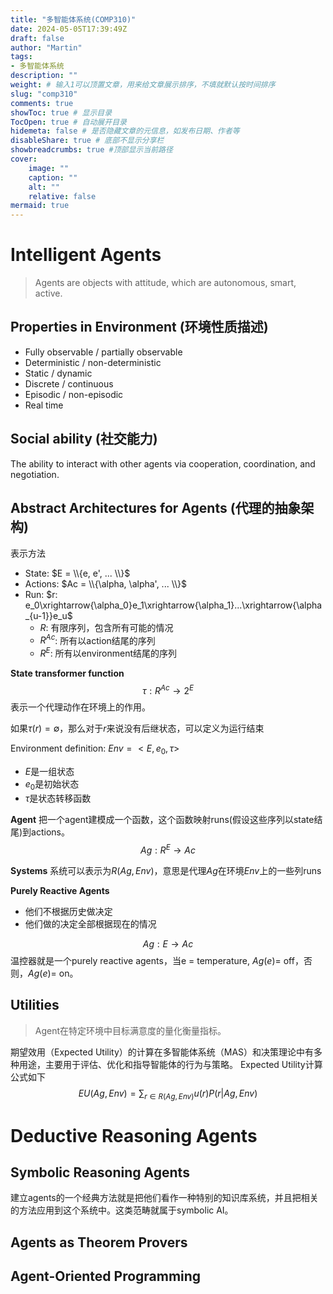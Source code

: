 ```yaml
---
title: "多智能体系统(COMP310)"
date: 2024-05-05T17:39:49Z
draft: false
author: "Martin"
tags: 
- 多智能体系统
description: ""
weight: # 输入1可以顶置文章，用来给文章展示排序，不填就默认按时间排序
slug: "comp310"
comments: true
showToc: true # 显示目录
TocOpen: true # 自动展开目录
hidemeta: false # 是否隐藏文章的元信息，如发布日期、作者等
disableShare: true # 底部不显示分享栏
showbreadcrumbs: true #顶部显示当前路径
cover:
    image: ""
    caption: ""
    alt: ""
    relative: false
mermaid: true
---
```

# Intelligent Agents
> Agents are objects with attitude, which are autonomous, smart, active.
## Properties in Environment (环境性质描述)
- Fully observable / partially observable
- Deterministic / non-deterministic
- Static / dynamic
- Discrete / continuous
- Episodic / non-episodic
- Real time

## Social ability (社交能力)
The ability to interact with other agents via cooperation, coordination, and negotiation.

## Abstract Architectures for Agents (代理的抽象架构)
表示方法
- State: $E = \\{e, e', ... \\}$
- Actions: $Ac = \\{\alpha, \alpha', ... \\}$
- Run: $r: e_0\xrightarrow{\alpha_0}e_1\xrightarrow{\alpha_1}...\xrightarrow{\alpha_{u-1}}e_u$
    - $R$: 有限序列，包含所有可能的情况
    - $R^{Ac}$: 所有以action结尾的序列
    - $R^E$: 所有以environment结尾的序列

**State transformer function**
$$\tau: R^{Ac} \rightarrow 2^E$$
表示一个代理动作在环境上的作用。

如果$\tau(r) = \emptyset$，那么对于$r$来说没有后继状态，可以定义为运行结束

Environment definition: $Env = <E, e_0, \tau>$
- $E$是一组状态
- $e_0$是初始状态
- $\tau$是状态转移函数

**Agent**
把一个agent建模成一个函数，这个函数映射runs(假设这些序列以state结尾)到actions。
$$Ag: R^E \rightarrow Ac$$

**Systems**
系统可以表示为$R(Ag, Env)$，意思是代理$Ag$在环境$Env$上的一些列runs

**Purely Reactive Agents**
- 他们不根据历史做决定
- 他们做的决定全部根据现在的情况

$$Ag: E\rightarrow Ac$$
温控器就是一个purely reactive agents，当e = temperature, $Ag(e) =$ off，否则，$Ag(e) =$ on。
## Utilities
> Agent在特定环境中目标满意度的量化衡量指标。

期望效用（Expected Utility）的计算在多智能体系统（MAS）和决策理论中有多种用途，主要用于评估、优化和指导智能体的行为与策略。
Expected Utility计算公式如下
$$EU(Ag, Env) = \sum_{r\in R(Ag, Env)} u(r)P(r|Ag, Env)$$

# Deductive Reasoning Agents
## Symbolic Reasoning Agents
建立agents的一个经典方法就是把他们看作一种特别的知识库系统，并且把相关的方法应用到这个系统中。这类范畴就属于symbolic AI。
## Agents as Theorem Provers

## Agent-Oriented Programming
